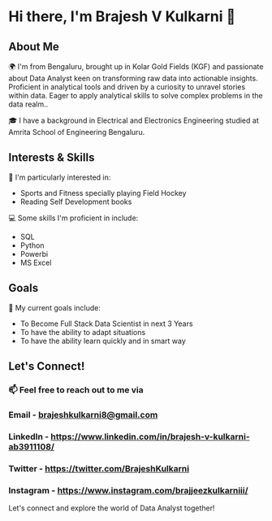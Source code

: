 # Hi there, I'm Brajesh V Kulkarni 👋

## About Me

🌍 I'm from Bengaluru, brought up in Kolar Gold Fields (KGF) and passionate about Data Analyst keen on transforming raw data into actionable insights. Proficient in analytical tools and driven by a curiosity to unravel stories within data. Eager to apply analytical skills to solve complex problems in the data realm..

🎓 I have a background in Electrical and Electronics Engineering studied at Amrita School of Engineering Bengaluru.

## Interests & Skills

🚀 I'm particularly interested in:
- Sports and Fitness specially playing Field Hockey
- Reading Self Development books

💻 Some skills I'm proficient in include:
- SQL
- Python
- Powerbi
- MS Excel

## Goals

🎯 My current goals include:
- To Become Full Stack Data Scientist in next 3 Years
- To have the ability to adapt situations 
- To have the ability learn quickly and in smart way

## Let's Connect!

### 📫 Feel free to reach out to me via 
### Email - brajeshkulkarni8@gmail.com
### Linkedln - https://www.linkedin.com/in/brajesh-v-kulkarni-ab3911108/
### Twitter  - https://twitter.com/BrajeshKulkarni
### Instagram - https://www.instagram.com/brajjeezkulkarniii/

Let's connect and explore the world of Data Analyst together!
